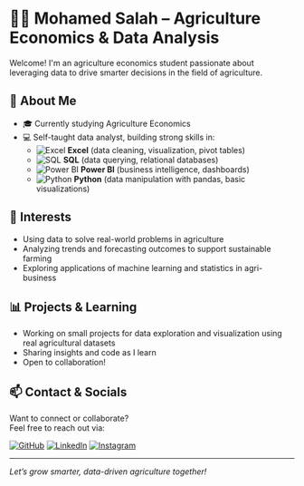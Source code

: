 # 👩‍🌾 Mohamed Salah – Agriculture Economics & Data Analysis

Welcome! I'm an agriculture economics student passionate about leveraging data to drive smarter decisions in the field of agriculture.

## 🚜 About Me

- 🎓 Currently studying Agriculture Economics
- 💻 Self-taught data analyst, building strong skills in:
  - ![Excel](https://img.shields.io/badge/-Excel-217346?logo=microsoft-excel&logoColor=white&style=flat-square) **Excel** (data cleaning, visualization, pivot tables)
  - ![SQL](https://img.shields.io/badge/-SQL-4479A1?logo=mysql&logoColor=white&style=flat-square) **SQL** (data querying, relational databases)
  - ![Power BI](https://img.shields.io/badge/-Power%20BI-F2C811?logo=powerbi&logoColor=black&style=flat-square) **Power BI** (business intelligence, dashboards)
  - ![Python](https://img.shields.io/badge/-Python-3776AB?logo=python&logoColor=white&style=flat-square) **Python** (data manipulation with pandas, basic visualizations)

## 🌱 Interests

- Using data to solve real-world problems in agriculture
- Analyzing trends and forecasting outcomes to support sustainable farming
- Exploring applications of machine learning and statistics in agri-business

## 📊 Projects & Learning

- Working on small projects for data exploration and visualization using real agricultural datasets
- Sharing insights and code as I learn
- Open to collaboration!

## 📫 Contact & Socials

Want to connect or collaborate?  
Feel free to reach out via:

[![GitHub](https://img.shields.io/badge/-GitHub-181717?logo=github&logoColor=white&style=flat-square)](https://github.com/Mohamed-sala70)
[![LinkedIn](https://img.shields.io/badge/-LinkedIn-0A66C2?logo=linkedin&logoColor=white&style=flat-square)](https://www.linkedin.com/in/mohamed-salah-abd-elbasset)
[![Instagram](https://img.shields.io/badge/-Instagram-E4405F?logo=instagram&logoColor=white&style=flat-square)](https://www.instagram.com/mu7amed0_o/)

---

*Let’s grow smarter, data-driven agriculture together!*
